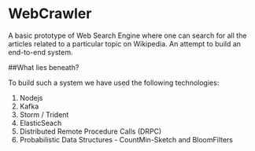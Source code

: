 # WebCrawler

A basic prototype of Web Search Engine where one can search for all the articles related to a particular topic on Wikipedia.
An attempt to build an end-to-end system.

##What lies beneath?

To build such a system we have used the following technologies:
1. Nodejs
2. Kafka
3. Storm / Trident
4. ElasticSeach
5. Distributed Remote Procedure Calls (DRPC)
6. Probabilistic Data Structures - CountMin-Sketch and BloomFilters
